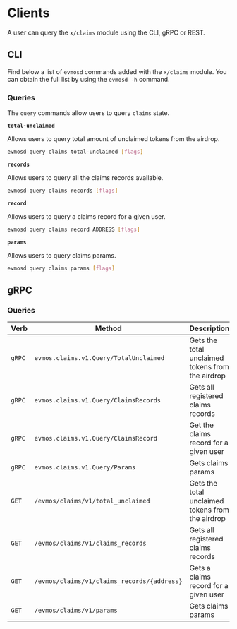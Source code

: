 <!--
order: 7
-->

# Clients

A user can query the `x/claims` module using the CLI, gRPC or REST.

## CLI

Find below a list of `evmosd` commands added with the `x/claims` module.
You can obtain the full list by using the `evmosd -h` command.

### Queries

The `query` commands allow users to query `claims` state.

**`total-unclaimed`**

Allows users to query total amount of unclaimed tokens from the airdrop.

```bash
evmosd query claims total-unclaimed [flags]
```

**`records`**

Allows users to query all the claims records available.

```bash
evmosd query claims records [flags]
```

**`record`**

Allows users to query a claims record for a given user.

```bash
evmosd query claims record ADDRESS [flags]
```

**`params`**

Allows users to query claims params.

```bash
evmosd query claims params [flags]
```

## gRPC

### Queries

| Verb   | Method                                     | Description                                      |
|--------|--------------------------------------------|--------------------------------------------------|
| `gRPC` | `evmos.claims.v1.Query/TotalUnclaimed`     | Gets the total unclaimed tokens from the airdrop |
| `gRPC` | `evmos.claims.v1.Query/ClaimsRecords`      | Gets all registered claims records               |
| `gRPC` | `evmos.claims.v1.Query/ClaimsRecord`       | Get the claims record for a given user            |
| `gRPC` | `evmos.claims.v1.Query/Params`             | Gets claims params                               |
| `GET`  | `/evmos/claims/v1/total_unclaimed`         | Gets the total unclaimed tokens from the airdrop |
| `GET`  | `/evmos/claims/v1/claims_records`          | Gets all registered claims records               |
| `GET`  | `/evmos/claims/v1/claims_records/{address}` | Gets a claims record for a given user            |
| `GET`  | `/evmos/claims/v1/params`                  | Gets claims params                               |
